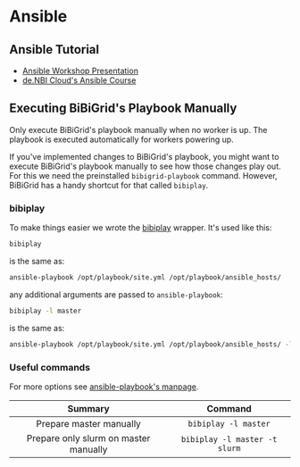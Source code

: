 # Ansible

## Ansible Tutorial

- [Ansible Workshop Presentation](https://docs.google.com/presentation/d/1W4jVHLT8dB1VsdtxXqtKlMqGbeyEWTQvSHh0WMfWo2c/edit#slide=id.p10)
- [de.NBI Cloud's Ansible Course](https://gitlab.ub.uni-bielefeld.de/denbi/ansible-course)

## Executing BiBiGrid's Playbook Manually

Only execute BiBiGrid's playbook manually when no worker is up. The playbook is executed automatically for workers
powering up.

If you've implemented changes to BiBiGrid's playbook, you might want to execute BiBiGrid's playbook manually to see how
those changes play out. For this we need the preinstalled `bibigrid-playbook` command. However, BiBiGrid has a handy
shortcut for that called `bibiplay`.

### bibiplay

To make things easier we wrote the [bibiplay](..%2F..%2F..%2Fresources%2Fbin%2Fbibiplay) wrapper. It's used like this:

```sh
bibiplay
```

is the same as:

```sh
ansible-playbook /opt/playbook/site.yml /opt/playbook/ansible_hosts/
```

any additional arguments are passed to `ansible-playbook`:

```sh
bibiplay -l master
```

is the same as:

```sh
ansible-playbook /opt/playbook/site.yml /opt/playbook/ansible_hosts/ -l master
```

### Useful commands

For more options see [ansible-playbook's manpage](https://linux.die.net/man/1/ansible-playbook).

|                Summary                |            Command            |
|:-------------------------------------:|:-----------------------------:|
|        Prepare master manually        |     `bibiplay -l master`      |
| Prepare only slurm on master manually | `bibiplay -l master -t slurm` |

